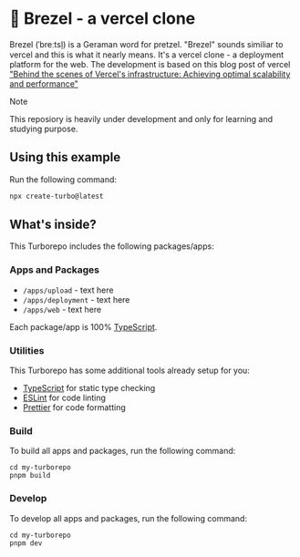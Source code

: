 # 🥨 Brezel - a vercel clone

Brezel (ˈbreːtsl̩) is a Geraman word for pretzel. "Brezel" sounds similiar to vercel and this is what it nearly means. It's a vercel clone - a deployment platform for the web. The development is based on this blog post of vercel ["Behind the scenes of Vercel's infrastructure: Achieving optimal scalability and performance"](https://vercel.com/blog/behind-the-scenes-of-vercels-infrastructure)

> [!NOTE]
> This reposiory is heavily under development and only for learning and studying purpose.

## Using this example

Run the following command:

```sh
npx create-turbo@latest
```

## What's inside?

This Turborepo includes the following packages/apps:

### Apps and Packages

- `/apps/upload` - text here
- `/apps/deployment` - text here
- `/apps/web` - text here

Each package/app is 100% [TypeScript](https://www.typescriptlang.org/).

### Utilities

This Turborepo has some additional tools already setup for you:

- [TypeScript](https://www.typescriptlang.org/) for static type checking
- [ESLint](https://eslint.org/) for code linting
- [Prettier](https://prettier.io) for code formatting

### Build

To build all apps and packages, run the following command:

```
cd my-turborepo
pnpm build
```

### Develop

To develop all apps and packages, run the following command:

```
cd my-turborepo
pnpm dev
```
